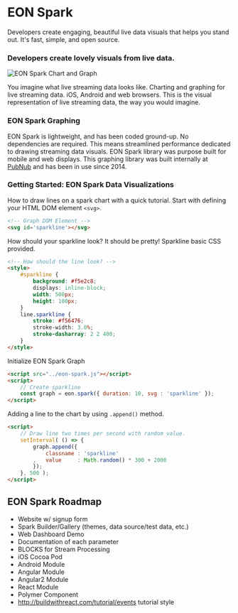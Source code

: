 # EON Spark

Developers create engaging, beautiful
live data visuals that helps you stand out.
It's fast, simple, and open source.

### Developers create **lovely visuals** from live data.

![EON Spark Chart and Graph](http://i.imgur.com/aFysWAy.gif)

You imagine what live streaming data looks like.
Charting and graphing for live streaming data.
iOS, Android and web browsers.
This is the visual representation of live streaming data,
the way you would imagine.

### EON Spark Graphing

EON Spark is lightweight, and has been coded ground-up.
No dependencies are required.
This means streamlined performance dedicated to drawing
streaming data visuals.
EON Spark library was purpose built for mobile and web displays.
This graphing library was built internally at
[PubNub](https://www.pubnub.com/) and has been in use since 2014.

### Getting Started: EON Spark Data Visualizations

How to draw lines on a spark chart with a quick tutorial.
Start with defining your HTML DOM element `<svg>`.

```html
<!-- Graph DOM Element -->
<svg id='sparkline'></svg>
```

How should your sparkline look?
It should be pretty!
Sparkline basic CSS provided.

```html
<!-- How should the line look? -->
<style>
    #sparkline {
        background: #f5e2c8;
        displays: inline-block;
        width: 500px;
        height: 100px;
    }
    line.sparkline {
        stroke: #f56476;
        stroke-width: 3.0%;
        stroke-dasharray: 2 2 400;
    }
</style>
```

Initialize EON Spark Graph

```html
<script src="../eon-spark.js"></script>
<script>
    // Create sparkline
    const graph = eon.spark({ duration: 10, svg : 'sparkline' });
</script>
```

Adding a line to the chart by using `.append()` method.

```html
<script>
    // Draw line two times per second with random value.
    setInterval( () => {
        graph.append({
            classname : 'sparkline'
        ,   value     : Math.random() * 300 + 2000
        });
    }, 500 );
</script>
```

## EON Spark Roadmap

 - Website w/ signup form
 - Spark Builder/Gallery (themes, data source/test data, etc.)
 - Web Dashboard Demo
 - Documentation of each parameter
 - BLOCKS for Stream Processing
 - iOS Cocoa Pod
 - Android Module
 - Angular Module
 - Angular2 Module
 - React Module
 - Polymer Component
 - http://buildwithreact.com/tutorial/events tutorial style
